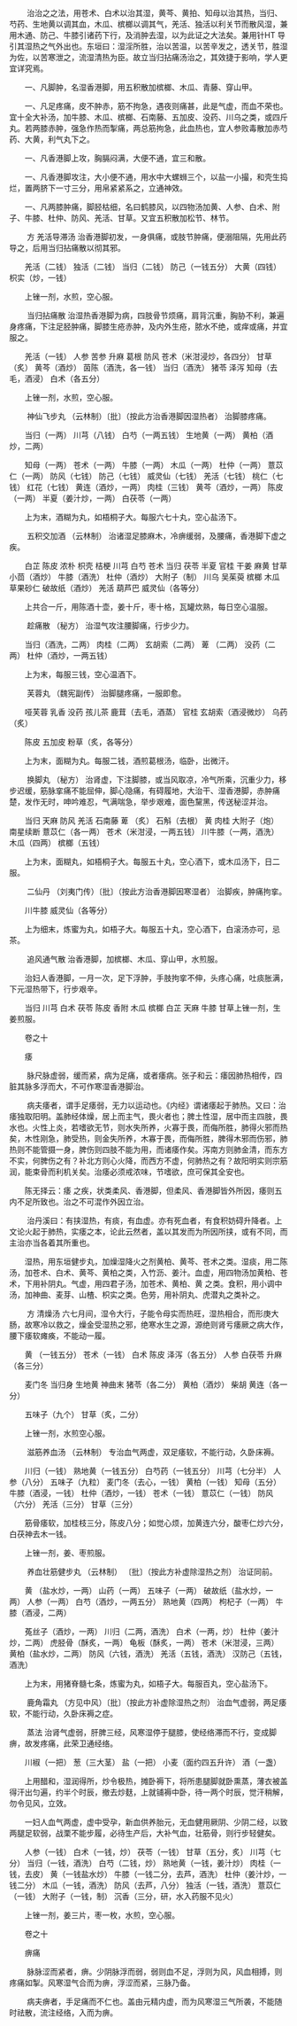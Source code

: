 <!-- { "loadSidebar": true } -->
　　 治治之之法，用苍术、白术以治其湿，黄芩、黄拍、知母以治其热，当归、芍药、生地黄以调其血，木瓜、槟榔以调其气，羌活、独活以利关节而散风湿，兼用木通、防己、牛膝引诸药下行，及消肿去湿，以为此证之大法矣。兼用针HT 导引其湿热之气外出也。东垣曰：湿淫所胜，治以苦温，以苦辛发之，透关节，胜湿为佐，以苦寒泄之，流湿清热为臣。故立当归拈痛汤治之，其效捷于影响，学人更宜详究焉。

　　一、凡脚肿，名湿香港脚，用五积散加槟榔、木瓜、青藤、穿山甲。

　　一、凡足疼痛，皮不肿赤，筋不拘急，遇夜则痛甚，此是气虚，而血不荣也。宜十全大补汤，加牛膝、木瓜、槟榔、石南藤、五加皮、没药、川乌之类，或四斤丸。若两膝赤肿，强急作热而掣痛，两总筋拘急，此血热也，宜人参败毒散加赤芍药、大黄，利气丸下之。

　　一、凡香港脚上攻，胸膈闷满，大便不通，宜三和散。

　　一、凡香港脚攻注，大小便不通，用水中大螺蛳三个，以盐一小撮，和壳生捣烂，置两脐下一寸三分，用帛紧紧系之，立通神效。

　　一、凡两膝肿痛，脚胫枯细，名曰鹤膝风，以四物汤加黄、人参、白术、附子、牛膝、杜仲、防风、羌活、甘草。又宜五积散加松节、林节。

　　 方 羌活导滞汤  治香港脚初发，一身俱痛，或肢节肿痛，便溺阻隔，先用此药导之，后用当归拈痛散以彻其邪。

　　羌活（二钱） 独活（二钱） 当归（二钱） 防己（一钱五分） 大黄（四钱） 枳实（炒，一钱）

　　上锉一剂，水煎，空心服。

　　 当归拈痛散  治湿热香港脚为病，四肢骨节烦痛，肩背沉重，胸胁不利，兼遍身疼痛，下注足胫肿痛，脚膝生疮赤肿，及内外生疮，脓水不绝，或痒或痛，并宜服之。

　　羌活（一钱） 人参 苦参 升麻 葛根 防风 苍术（米泔浸炒，各四分） 甘草（炙） 黄芩（酒炒） 茵陈（酒洗，各一钱） 当归（酒洗） 猪苓 泽泻 知母（去毛，酒浸） 白术（各五分）

　　上锉一剂，水煎，空心服。

　　 神仙飞步丸 （云林制）〔批〕（按此方治香港脚因湿热者） 治脚膝疼痛。

　　当归（一两） 川芎（八钱） 白芍（一两五钱） 生地黄（一两） 黄柏（酒炒，二两）

　　知母（一两） 苍术（一两） 牛膝（一两） 木瓜（一两） 杜仲（一两） 薏苡仁（一两） 防风（七钱） 防己（七钱） 威灵仙（七钱） 羌活（七钱） 桃仁（七钱） 红花（七钱） 黄连（酒炒，一两） 肉桂（三钱） 黄芩（酒炒，一两） 陈皮（一两） 半夏（姜汁炒，一两） 白茯苓（一两）

　　上为末，酒糊为丸，如梧桐子大。每服六七十丸，空心盐汤下。

　　 五积交加酒 （云林制） 治诸湿足膝麻木，冷痹缓弱，及腰痛，香港脚下虚之疾。

　　白芷 陈皮 浓朴 枳壳 桔梗 川芎 白芍 苍术 当归 茯苓 半夏 官桂 干姜 麻黄 甘草小茴（酒炒） 牛膝（酒洗） 杜仲（酒炒） 大附子（制） 川乌 吴茱萸 槟榔 木瓜 草果砂仁 破故纸（酒炒） 羌活 葫芦巴 威灵仙（各等分）

　　上共合一斤，用陈酒十壶，姜十斤，枣十格，瓦罐炊熟，每日空心温服。

　　 趁痛散 （秘方） 治湿气攻注腰脚痛，行步少力。

　　当归（酒洗，二两） 肉桂（二两） 玄胡索（二两） 萆 （二两） 没药（二两） 杜仲（酒炒，一两五钱）

　　上为末，每服三钱，空心温酒下。

　　 芙蓉丸 （魏宪副传） 治脚腿疼痛，一服即愈。

　　哑芙蓉 乳香 没药 孩儿茶 鹿茸（去毛，酒蒸） 官桂 玄胡索（酒浸微炒） 乌药（炙）

　　陈皮 五加皮 粉草（炙，各等分）

　　上为末，面糊为丸。每服二钱，酒煎葛根汤，临卧，出微汗。

　　 换脚丸 （秘方） 治肾虚，下注脚膝，或当风取凉，冷气所乘，沉重少力，移步迟缓，筋脉挛痛不能屈伸，脚心隐痛，有碍履地，大治干、湿香港脚，赤肿痛楚，发作无时，呻吟难忍，气满喘急，举步艰难，面色黧黑，传送秘涩并治。

　　当归 天麻 防风 羌活 石南藤 萆 （炙） 石斛（去根） 黄 肉桂 大附子（炮） 南星续断 薏苡仁（各一两） 苍术（米泔浸，一两五钱） 川牛膝（一两，酒洗） 木瓜（四两） 槟榔（五钱）

　　上为末，面糊丸，如梧桐子大。每服五十丸，空心酒下，或木瓜汤下，日二服。

　　 二仙丹 （刘夷门传）〔批〕（按此方治香港脚因寒湿者） 治脚疾，肿痛拘挛。

　　川牛膝 威灵仙（各等分）

　　上为细末，炼蜜为丸，如梧子大。每服五十丸，空心酒下，白滚汤亦可，忌茶。

　　 追风通气散  治香港脚，加槟榔、木瓜、穿山甲，水煎服。

　　治妇人香港脚，一月一次，足下浮肿，手肢拘挛不伸，头疼心痛，吐痰胀满，下元湿热带下，行步艰辛。

　　当归 川芎 白术 茯苓 陈皮 香附 木瓜 槟榔 白芷 天麻 牛膝 甘草上锉一剂，生姜煎服。

　　卷之十

　　痿

　　 脉尺脉虚弱，缓而紧，病为足痛，或者痿病。张子和云：痿因肺热相传，四脏其脉多浮而大，不可作寒湿香港脚治。

　　 病夫痿者，谓手足痿弱，无力以运动也。《内经》谓诸痿起于肺热。又曰：治痿独取阳明。盖肺经体燥，居上而主气，畏火者也；脾土性湿，居中而主四肢，畏水也。火性上炎，若嗜欲无节，则水失所养，火寡于畏，而侮所胜，肺得火邪而热矣，木性刚急，肺受热，则金失所养，木寡于畏，而侮所胜，脾得木邪而伤邪，肺热则不能管摄一身，脾伤则四肢不能为用，而诸痿作矣。泻南方则肺金清，而东方不实，何脾伤之有？补北方则心火降，而西方不虚，何肺热之有？故阳明实则宗筋润，能束骨而利机关矣。治痿必须戒浓味，节嗜欲，庶可保其全安也。

　　陈无择云：痿 之疾，状类柔风、香港脚，但柔风、香港脚皆外所因，痿则五内不足所致也。治之不可混作外因立治。

　　 治丹溪曰：有挟湿热，有痰，有血虚。亦有死血者，有食积妨碍升降者。上文论火起于肺热，实痿之本，论此云然者，盖以其发而为所因所挟，或有不同，而主治亦当各着其所重也。

　　湿热，用东垣健步丸，加燥湿降火之剂黄柏、黄芩、苍术之类。湿痰，用二陈汤，加苍术、白术、黄芩、黄柏之类，入竹沥、姜汁。血虚，用四物汤加黄柏、苍术，下用补阴丸。气虚，用四君子汤，加苍术、黄柏、黄 之类。食积，用小调中汤，加神曲、麦芽、山楂、枳实之类。色劳，用补阴丸、虎潜丸之类补之。

　　 方 清燥汤  六七月间，湿令大行，子能令母实而热旺，湿热相合，而形庚大肠，故寒冷以救之，燥金受湿热之邪，绝寒水生之源，源绝则肾亏痿厥之病大作，腰下痿软瘫痪，不能动一履。

　　黄 （一钱五分） 苍术（一钱） 白术 陈皮 泽泻（各五分） 人参 白茯苓 升麻（各三分）

　　麦门冬 当归身 生地黄 神曲末 猪苓（各二分） 黄柏（酒炒） 柴胡 黄连（各一分）

　　五味子（九个） 甘草（炙，二分）

　　上锉一剂，水煎空心服。

　　 滋筋养血汤 （云林制） 专治血气两虚，双足痿软，不能行动，久卧床褥。

　　川归（一钱） 熟地黄（一钱五分） 白芍药（一钱五分） 川芎（七分半） 人参（八分） 五味子（九粒） 麦门冬（去心，一钱） 黄柏（一钱） 知母（五分） 牛膝（酒浸，一钱） 杜仲（酒炒，一钱） 苍术（一钱） 薏苡仁（一钱） 防风（六分） 羌活（三分） 甘草（三分）

　　筋骨痿软，加桂枝三分，陈皮八分；如觉心烦，加黄连六分，酸枣仁炒六分，白茯神去木一钱。

　　上锉一剂，姜、枣煎服。

　　 养血壮筋健步丸 （云林制） 〔批〕（按此方补虚除湿热之剂） 治证同前。

　　黄 （盐水炒，一两） 山药（一两） 五味子（一两） 破故纸（盐水炒，一两） 人参（一两） 白芍（酒炒，一两五分） 熟地黄（四两） 枸杞子（一两） 牛膝（酒浸，二两）

　　菟丝子（酒炒，一两） 川归（二两，酒洗） 白术（一两，炒） 杜仲（姜汁炒，二两） 虎胫骨（酥炙，一两） 龟板（酥炙，一两） 苍术（米泔浸，三两） 黄柏（盐水炒，二两） 防风（六钱，酒洗） 羌活（五钱，酒洗） 汉防己（五钱，酒洗）

　　上为末，用猪脊髓七条，炼蜜为丸，如梧子大。每服百丸，空心盐汤下。

　　 鹿角霜丸 （方见中风）〔批〕（按此方补虚除湿热之剂） 治血气虚弱，两足痿软，不能行动，久卧床褥之症。

　　 蒸法  治肾气虚弱，肝脾三经，风寒湿停于腿膝，使经络滞而不行，变成脚痹，故发疼痛，此荣卫通经络。

　　川椒（一把） 葱（三大茎） 盐（一把） 小麦（面约四五升许） 酒（一盏）

　　上用醋和，湿润得所，炒令极热，摊卧褥下，将所患腿脚就卧熏蒸，薄衣被盖得汗出匀遍，约半个时辰，撤去炒麸，上就铺褥中卧，待一两个时辰，觉汗稍解，勿令见风，立效。

　　一妇人血气两虚，虚中受孕，新血供养胎元，无血健用厥阴、少阴二经，以致两腿足软弱，战栗不能步履，必待生产后，大补气血，壮筋骨，则行步轻健矣。

　　人参（一钱） 白术（一钱，炒） 茯苓（一钱） 甘草（五分，炙） 川芎（七分） 当归（一钱，酒洗） 白芍（二钱，炒） 熟地黄（一钱，姜汁炒） 肉桂（一钱，去皮） 黄（一钱盐水炒） 牛膝（一钱二分，去芦，酒洗） 杜仲（姜汁炒，一钱二分） 木瓜（一钱，酒洗） 防风（去芦，八分） 独活（一钱，酒洗） 薏苡仁（一钱） 大附子（一钱，制） 沉香（三分，研，水入药服不见火）

　　上锉一剂，姜三片，枣一枚，水煎，空心服。

　　卷之十

　　痹痛

　　 脉脉涩而紧者，痹。少阴脉浮而弱，弱则血不足，浮则为风，风血相搏，则疼痛如掣。风寒湿气合而为痹，浮涩而紧，三脉乃备。

　　 病夫痹者，手足痛而不仁也。盖由元精内虚，而为风寒湿三气所袭，不能随时祛散，流注经络，入而为痹。

